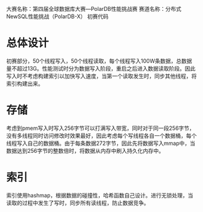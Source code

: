 大赛名称：第四届全球数据库大赛—PolarDB性能挑战赛
赛道名称：分布式NewSQL性能挑战（PolarDB-X）
初赛代码
# 总体设计
初赛部分，50个线程写入，50个线程读取，每个线程写入100W条数据，总数据量不超过13G。性能测试时分为数据写入阶段，重启之后进入数据读取阶段。因此写入时不考虑构建索引以加快写入速度，当第一个读取发生时，同步其他线程，将索引构建出来。
# 存储
考虑到pmem写入时写入256字节可以打满写入带宽，同时对于同一段256字节，没有多线程同时访问修改时效果最好，因此考虑每个写线程各自一个数据桶，每个线程写入自己的数据桶。由于每条数据272字节，因此先将数据写入mmap中，当数据达到256字节的整数倍时，将数据从内存中刷入持久化内存中。
# 索引
索引使用hashmap，根据数据的碰撞性，哈希函数自己设计。进行无锁处理，当读取的过程中发生了写时，同步所有读线程，防止数据竞争。
